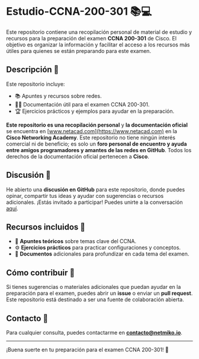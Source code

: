 # Estudio-CCNA-200-301 📚💻

Este repositorio contiene una recopilación personal de material de estudio y recursos para la preparación del examen **CCNA 200-301** de Cisco. El objetivo es organizar la información y facilitar el acceso a los recursos más útiles para quienes se están preparando para este examen.

## Descripción 📝

Este repositorio incluye:

- 📚 Apuntes y recursos sobre redes.
- 🧑‍💻 Documentación útil para el examen CCNA 200-301.
- 🏆 Ejercicios prácticos y ejemplos para ayudar en la preparación.

**Este repositorio es una recopilación personal** y **la documentación oficial** se encuentra en [www.netacad.com](https://www.netacad.com) en la **Cisco Networking Academy**. Este repositorio no tiene ningún interés comercial ni de beneficio; es solo un **foro personal de encuentro y ayuda entre amigos programadores y amantes de las redes en GitHub**. Todos los derechos de la documentación oficial pertenecen a **Cisco**.

## Discusión 💬

He abierto una **discusión en GitHub** para este repositorio, donde puedes opinar, compartir tus ideas y ayudar con sugerencias o recursos adicionales. ¡Estás invitado a participar! Puedes unirte a la conversación [aquí](https://github.com/NetmikoIO/Estudio-CCNA-200-301/discussions).

## Recursos incluidos 📁

- 📑 **Apuntes teóricos** sobre temas clave del CCNA.
- ⚙️ **Ejercicios prácticos** para practicar configuraciones y conceptos.
- 📄 **Documentos** adicionales para profundizar en cada tema del examen.


## Cómo contribuir 🤝

Si tienes sugerencias o materiales adicionales que puedan ayudar en la preparación para el examen, puedes abrir un **issue** o enviar un **pull request**. Este repositorio está destinado a ser una fuente de colaboración abierta.

## Contacto 📧

Para cualquier consulta, puedes contactarme en **[contacto@netmiko.io](mailto:contacto@netmiko.io)**.

---

¡Buena suerte en tu preparación para el examen CCNA 200-301! 🎉
